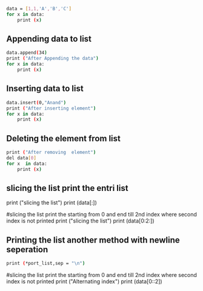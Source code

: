 
```bash
data = [1,1,'A','B','C']
for x in data:
    print (x)
```


## Appending data to list
```bash
data.append(34)
print ("After Appending the data")
for x in data:
    print (x)
```

## Inserting data to  list
```bash
data.insert(0,"Anand")
print ("After inserting element")
for x in data:
    print (x)
```

## Deleting the element from list
```bash
print ("After removing  element")
del data[0]
for x  in data:
    print (x)
```

## slicing the list print the entri list
print ("slicing the list")
print (data[:])



#slicing the list print the starting from 0 and end till 2nd index where second index is not printed
print ("slicing the list")
print (data[0:2:])


## Printing the list another method with newline seperation
```bash
print (*port_list,sep = "\n")
```
#slicing the list print the starting from 0 and end till 2nd index where second index is not printed
print ("Alternating index")
print (data[0::2])
